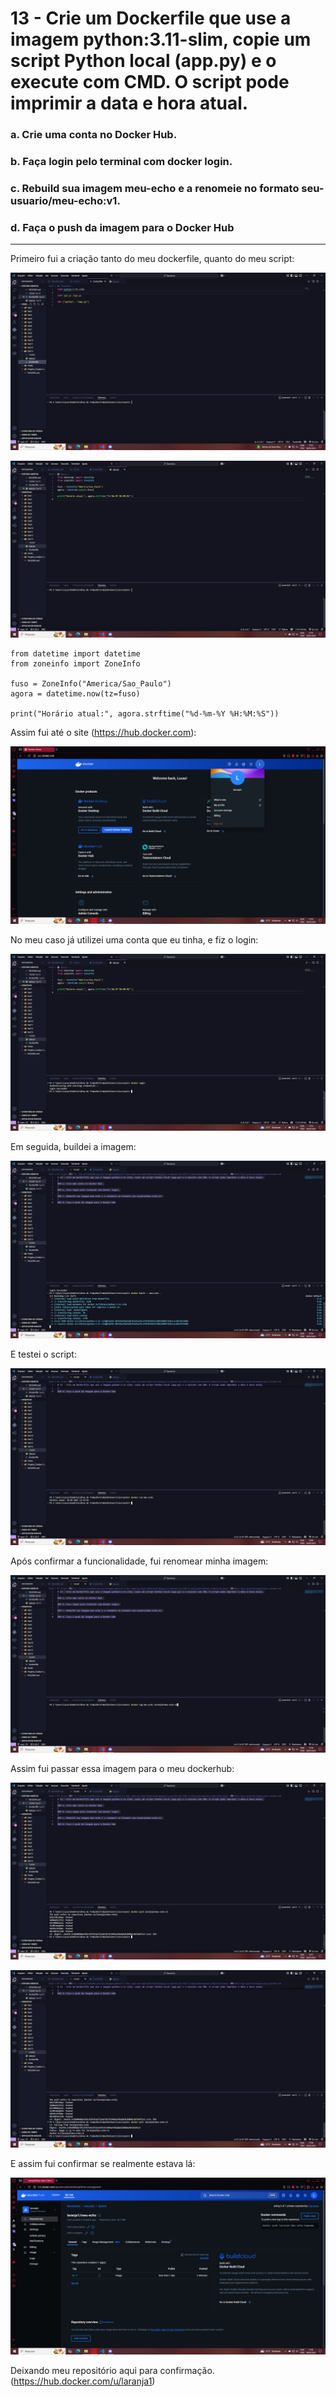 # 13 - Crie um Dockerfile que use a imagem python:3.11-slim, copie um script Python local (app.py) e o execute com CMD. O script pode imprimir a data e hora atual.

### a. Crie uma conta no Docker Hub.

### b. Faça login pelo terminal com docker login.

### c. Rebuild sua imagem meu-echo e a renomeie no formato seu-usuario/meu-echo:v1.

### d. Faça o push da imagem para o Docker Hub
---

Primeiro fui a criação tanto do meu dockerfile, quanto do meu script:

![print 13.1](/Prints/13.1.png)

![print 13.2](/Prints/13.2.png)
```
from datetime import datetime
from zoneinfo import ZoneInfo

fuso = ZoneInfo("America/Sao_Paulo")
agora = datetime.now(tz=fuso)

print("Horário atual:", agora.strftime("%d-%m-%Y %H:%M:%S"))
```

Assim fui até o site (https://hub.docker.com):

![print 13.3](/Prints/13.3.png)

No meu caso já utilizei uma conta que eu tinha, e fiz o login:

![print 13.4](/Prints/13.4.png)

Em seguida, buildei a imagem:

![print 13.5](/Prints/13.5.png)

E testei o script:

![print 13.6](/Prints/13.6.png)

Após confirmar a funcionalidade, fui renomear minha imagem:

![print 13.7](/Prints/13.7.png)

Assim fui passar essa imagem para o meu dockerhub:

![print 13.8](/Prints/13.8.png)

![print 13.9](/Prints/13.9.png)

E assim fui confirmar se realmente estava lá:

![print 13.10](/Prints/13.10.png)

Deixando meu repositório aqui para confirmação.
(https://hub.docker.com/u/laranja1)